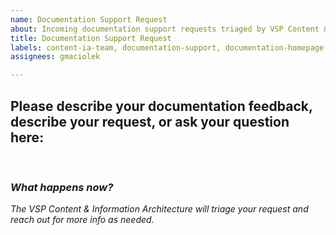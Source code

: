 ```yaml
---
name: Documentation Support Request
about: Incoming documentation support requests triaged by VSP Content & IA team. This template is linked to from documentation homepage MVP.
title: Documentation Support Request
labels: content-ia-team, documentation-support, documentation-homepage-request
assignees: gmaciolek

---
```

## Please describe your documentation feedback, describe your request, or ask your question here: 
<br>

### _What happens now?_ 
_The VSP Content & Information Architecture will triage your request and reach out for more info as needed._
